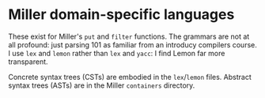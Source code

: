 # Miller domain-specific languages

These exist for Miller's `put` and `filter` functions. The grammars are not at all profound: just parsing 101 as familiar from an introducy compilers course. I use `lex` and `lemon` rather than `lex` and `yacc`: I find Lemon far more transparent.

Concrete syntax trees (CSTs) are embodied in the `lex`/`lemon` files. Abstract syntax trees (ASTs) are in the Miller `containers` directory.
